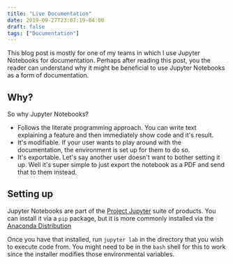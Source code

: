 ```yaml
---
title: "Live Documentation"
date: 2019-09-27T23:07:19-04:00
draft: false
tags: ["Documentation"]
---
```


This blog post is mostly for one of my teams in which I use Jupyter Notebooks for documentation. Perhaps after reading this post, you the reader can understand why it might be beneficial to use Jupyter Notebooks as a form of documentation.

## Why?

So why Jupyter Notebooks?

- Follows the literate programming approach. You can write text explaining a feature and then immediately show code and it's result.
- It's modifiable. If your user wants to play around with the documentation, the environment is set up for them to do so.
- It's exportable. Let's say another user doesn't want to bother setting it up. Well it's super simple to just export the notebook as a PDF and send that to them instead.

## Setting up

Jupyter Notebooks are part of the [Project Jupyter](https://jupyter.org/) suite of products. You can install it via a `pip` package, but it is more commonly installed via the [Anaconda Distribution](https://www.anaconda.com/)

Once you have that installed, run `jupyter lab` in the directory that you wish to execute code from. You might need to be in the `bash` shell for this to work since the installer modifies those environmental variables.